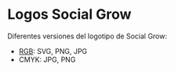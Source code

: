 # Logos Social Grow
Diferentes versiones del logotipo de Social Grow:
- [RGB](https://github.com/inkua/Social-Grow/tree/main/logos/rgb): SVG, PNG, JPG
- CMYK: JPG, PNG
